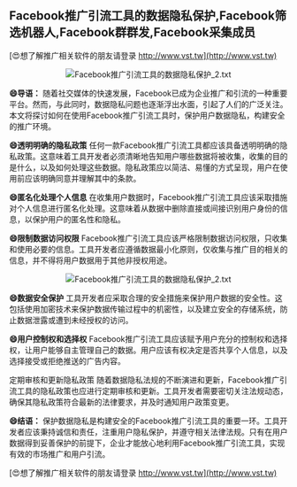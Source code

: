 ## **Facebook推广引流工具的数据隐私保护,Facebook筛选机器人,Facebook群群发,Facebook采集成员**

[😍想了解推广相关软件的朋友请登录 http://www.vst.tw](http://www.vst.tw)

 <center><img src="https://vst.tw/MP4/tuiguang/png/4.png" alt="Facebook推广引流工具的数据隐私保护_2.txt"></center>

**😄导语：**
随着社交媒体的快速发展，Facebook已成为企业推广和引流的一种重要平台。然而，与此同时，数据隐私问题也逐渐浮出水面，引起了人们的广泛关注。本文将探讨如何在使用Facebook推广引流工具时，保护用户数据隐私，构建安全的推广环境。

**😄透明明确的隐私政策**
任何一款Facebook推广引流工具都应该具备透明明确的隐私政策。这意味着工具开发者必须清晰地告知用户哪些数据将被收集，收集的目的是什么，以及如何处理这些数据。隐私政策应以简洁、易懂的方式呈现，用户在使用前应该明确同意并理解其中的条款。

**😄匿名化处理个人信息**
在收集用户数据时，Facebook推广引流工具应该采取措施对个人信息进行匿名化处理。这意味着从数据中删除直接或间接识别用户身份的信息，以保护用户的匿名性和隐私。

**😄限制数据访问权限**
Facebook推广引流工具应该严格限制数据访问权限，只收集和使用必要的信息。工具开发者应遵循数据最小化原则，仅收集与推广目的相关的信息，并不得将用户数据用于其他非授权用途。

 <center><img src="https://vst.tw/MP4/tuiguang/png/2.png" alt="Facebook推广引流工具的数据隐私保护_2.txt"></center>

**😄数据安全保护**
工具开发者应采取合理的安全措施来保护用户数据的安全性。这包括使用加密技术来保护数据传输过程中的机密性，以及建立安全的存储系统，防止数据泄露或遭到未经授权的访问。

**😄用户控制权和选择权**
Facebook推广引流工具应该赋予用户充分的控制权和选择权，让用户能够自主管理自己的数据。用户应该有权决定是否共享个人信息，以及选择接受或拒绝推送的广告内容。

定期审核和更新隐私政策
随着数据隐私法规的不断演进和更新，Facebook推广引流工具的隐私政策也应进行定期审核和更新。工具开发者需要密切关注法规动态，确保其隐私政策符合最新的法律要求，并及时通知用户政策变更。

**😄结语：**
保护数据隐私是构建安全的Facebook推广引流工具的重要一环。工具开发者应该秉持诚信和责任，注重用户隐私保护，并遵守相关法律法规。只有在用户数据得到妥善保护的前提下，企业才能放心地利用Facebook推广引流工具，实现有效的市场推广和用户引流。

[😍想了解推广相关软件的朋友请登录 http://www.vst.tw](http://www.vst.tw)



